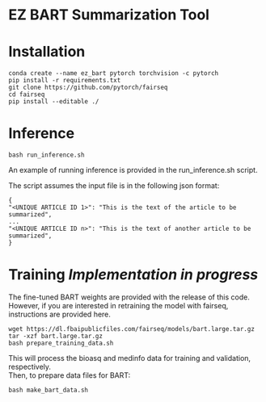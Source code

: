 # EZ BART Summarization Tool

# Installation
```
conda create --name ez_bart pytorch torchvision -c pytorch
pip install -r requirements.txt
git clone https://github.com/pytorch/fairseq
cd fairseq
pip install --editable ./
```

# Inference
```
bash run_inference.sh
```
An example of running inference is provided in the run_inference.sh script.

The script assumes the input file is in the following json format:
```
{
"<UNIQUE ARTICLE ID 1>": "This is the text of the article to be summarized",
...
"<UNIQUE ARTICLE ID n>": "This is the text of another article to be summarized",
}
```

# Training ***Implementation in progress***
The fine-tuned BART weights are provided with the release of this code. However, if you are interested in retraining the model with fairseq, instructions are provided here.
```
wget https://dl.fbaipublicfiles.com/fairseq/models/bart.large.tar.gz
tar -xzf bart.large.tar.gz
bash prepare_training_data.sh
```
This will process the bioasq and medinfo data for training and validation, respectively.   
Then, to prepare data files for BART:
```
bash make_bart_data.sh
```


